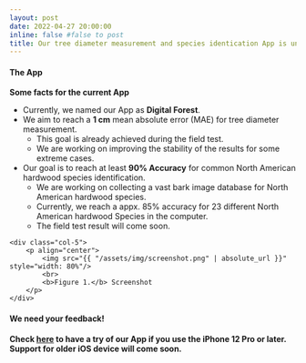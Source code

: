 ```yaml
---
layout: post
date: 2022-04-27 20:00:00
inline: false #false to post
title: Our tree diameter measurement and species identication App is under test.
---
```


#### The App
<div class="row mt-3">
    <div class="col-7">
        <b> Some facts for the current App </b>
        <ul>
            <li>Currently, we named our App as <b>Digital Forest</b>. </li>
            <li>We aim to reach a <b>1 cm</b> mean absolute error (MAE) for tree diameter measurement.
                <ul>
                    <li>This goal is already achieved during the field test.</li>
                    <li>We are working on improving the stability of the results for some extreme cases.</li>
                </ul>
             </li>
            <li>Our goal is to reach at least <b>90% Accuracy</b> for common North American hardwood species identification.
                <ul>
                    <li>We are working on collecting a vast bark image database for North American hardwood species.</li>
                    <li>Currently, we reach a appx. 85% accuracy for 23 different North American hardwood Species in the computer.</li>
                    <li>The field test result will come soon.</li>
                </ul>
            </li>
        </ul>
    </div>

    <div class="col-5">
        <p align="center">
            <img src="{{ "/assets/img/screenshot.png" | absolute_url }}" style="width: 80%"/>
            <br>
            <b>Figure 1.</b> Screenshot
        </p>
    </div>
</div>



#### We need your feedback!

__Check [here](https://testflight.apple.com/join/5q6VkmPW) to have a try of our App if you use the iPhone 12 Pro or later. Support for older iOS device will come soon.__ 




